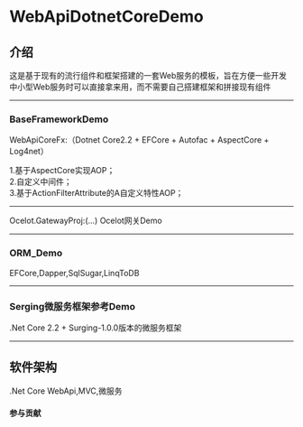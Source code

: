 # WebApiDotnetCoreDemo

## 介绍
这是基于现有的流行组件和框架搭建的一套Web服务的模板，旨在方便一些开发中小型Web服务时可以直接拿来用，而不需要自己搭建框架和拼接现有组件

------------------------------------------

### BaseFrameworkDemo
WebApiCoreFx:（Dotnet Core2.2 + EFCore + Autofac + AspectCore + Log4net）

1.基于AspectCore实现AOP；<br>
2.自定义中间件；<br>
3.基于ActionFilterAttribute的A自定义特性AOP；<br>

------------------------------------------

Ocelot.GatewayProj:(...)
Ocelot网关Demo

------------------------------------------

### ORM_Demo
EFCore,Dapper,SqlSugar,LinqToDB

------------------------------------------

### Serging微服务框架参考Demo
.Net Core 2.2 + Surging-1.0.0版本的微服务框架

------------------------------------------

## 软件架构
.Net Core WebApi,MVC,微服务

#### 参与贡献
